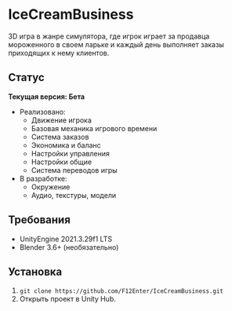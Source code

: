 # IceCreamBusiness
3D игра в жанре симулятора, где игрок играет за продавца мороженного в своем ларьке и каждый день выполняет заказы приходящих к нему клиентов.

## Статус
**Текущая версия: Бета**
- Реализовано:
  - Движение игрока
  - Базовая механика игрового времени
  - Система заказов
  - Экономика и баланс
  - Настройки управления
  - Настройки общие
  - Система переводов игры
- В разработке:
  - Окружение
  - Аудио, текстуры, модели


## Требования
- UnityEngine 2021.3.29f1 LTS
- Blender 3.6+ (необязательно)

## Установка
1. `git clone https://github.com/F12Enter/IceCreamBusiness.git`
2. Открыть проект в Unity Hub.
